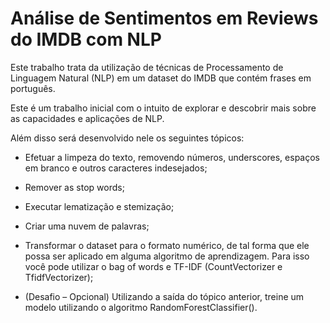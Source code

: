 # Análise de Sentimentos em Reviews do IMDB com NLP

Este trabalho trata da utilização de técnicas de Processamento de Linguagem Natural (NLP) em um dataset do IMDB que contém frases em português. 

Este é um trabalho inicial com o intuito de explorar e descobrir mais sobre as capacidades e aplicações de NLP.

Além disso será desenvolvido nele os seguintes tópicos:
* Efetuar a limpeza do texto, removendo números, underscores, espaços em branco e outros caracteres indesejados; 

* Remover as stop words;

* Executar lematização e stemização;

* Criar uma nuvem de palavras;

* Transformar o dataset para o formato numérico, de tal forma que ele possa ser aplicado em alguma algoritmo de aprendizagem. Para isso você pode utilizar o bag of words e TF-IDF (CountVectorizer e TfidfVectorizer);

* (Desafio – Opcional) Utilizando a saída do tópico anterior, treine um modelo utilizando o algoritmo RandomForestClassifier().


